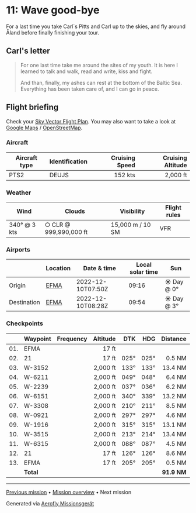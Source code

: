 # 11: Wave good-bye

For a last time you take Carl`s Pitts and Carl up to the skies, and fly around Åland before finally finishing your tour.

## Carl's letter

> For one last time take me around the sites of my youth. It is here I learned to talk and walk, read and write, kiss and fight.
>
> And than, finally, my ashes can rest at the bottom of the Baltic Sea. Everything has been taken care of, and I can go in peace.

## Flight briefing

Check your [Sky Vector Flight Plan](https://skyvector.com/?ll=60.123931066290545,19.90497520861573&chart=301&zoom=3&fpl=N0152A000%20EFMA%205958N02013E%206002N02023E%206007N02031E%206019N02023E%206012N02014E%206014N02006E%206024N01948E%206013N01932E%206013N01941E%20EFMA). You may also want to take a look at [Google Maps](https://www.google.com/maps/@?api=1&map_action=map&center=60.18490686364503,20.022711753845215&zoom=10&basemap=terrain) / [OpenStreetMap](https://www.openstreetmap.org/#map=10/60.18490686364503/20.022711753845215).

### Aircraft

| Aircraft type | Identification | Cruising Speed | Cruising Altitude |
| ------------- | -------------- | -------------: | ----------------: |
| PTS2          | DEUJS          |        152 kts |          2,000 ft |

### Weather

| Wind         | Clouds                 | Visibility       | Flight rules |
| ------------ | ---------------------- | ---------------- | ------------ |
| 340° @ 3 kts | ○ CLR @ 999,990,000 ft | 15,000 m / 10 SM | VFR          |

### Airports

|             | Location                                   | Date & time       | Local solar time | Sun        |
| ----------- | ------------------------------------------ | ----------------- | ---------------- | ---------- |
| Origin      | [EFMA](https://skyvector.com/airport/EFMA) | 2022-12-10T07:50Z | 09:16            | ☀ Day @ 0° |
| Destination | [EFMA](https://skyvector.com/airport/EFMA) | 2022-12-10T08:28Z | 09:54            | ☀ Day @ 3° |

### Checkpoints

|     | Waypoint  | Frequency | Altitude |  DTK |  HDG |    Distance |       ETE |
| :-: | --------- | --------: | -------: | ---: | ---: | ----------: | --------: |
| 01. | EFMA      |           |    17 ft |      |      |             |           |
| 02. | 21        |           |    17 ft | 025° | 025° |      0.5 NM |     01:06 |
| 03. | W-3152    |           | 2,000 ft | 133° | 133° |     13.4 NM |     05:13 |
| 04. | W-6211    |           | 2,000 ft | 049° | 048° |      6.4 NM |     02:32 |
| 05. | W-2239    |           | 2,000 ft | 037° | 036° |      6.2 NM |     02:28 |
| 06. | W-6151    |           | 2,000 ft | 340° | 339° |     13.2 NM |     05:20 |
| 07. | W-3308    |           | 2,000 ft | 210° | 211° |      8.5 NM |     03:20 |
| 08. | W-0921    |           | 2,000 ft | 297° | 297° |      4.6 NM |     01:50 |
| 09. | W-1916    |           | 2,000 ft | 315° | 315° |     13.1 NM |     05:17 |
| 10. | W-3515    |           | 2,000 ft | 213° | 214° |     13.4 NM |     05:14 |
| 11. | W-6315    |           | 2,000 ft | 088° | 087° |      4.5 NM |     01:46 |
| 12. | 21        |           |    17 ft | 126° | 126° |      8.6 NM |     03:20 |
| 13. | EFMA      |           |    17 ft | 205° | 205° |      0.5 NM |     01:06 |
|     | **Total** |           |          |      |      | **91.9 NM** | **38:27** |

---

[Previous mission](./10_aland_homecoming.md) • [Mission overview](./README.md) • Next mission

Generated via [Aerofly Missionsgerät](https://github.com/fboes/aerofly-missions)
